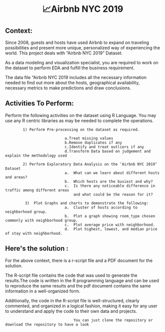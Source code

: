 <h1 align="center"> 📈Airbnb NYC 2019</h1>
 

## Context:

Since 2008, guests and hosts have used Airbnb to expand on traveling possibilities and present more unique, personalized way of experiencing the world. This project deals with “Airbnb NYC 2019” Dataset.

As a data modeling and visualization specialist, you are required to work on the dataset to perform EDA and fulfill the business requirement.

The data file “Airbnb NYC 2019 includes all the necessary information needed to find out more about the hosts, geographical availability, necessary metrics to make predictions and draw conclusions.

## Activities To Perform:


Perform the following activities on the dataset using R Language. You may use any
R centric libraries as may be needed to complete the operations.

```
        1) Perform Pre-processing on the dataset as required.

                           a.Treat missing values
                           b.Remove duplicates if any
                           c.Identify and treat outliers if any
                           d.Transform Data based on judgement and explain the methodology used
```

```
        2) Perform Exploratory Data Analysis on the ‘Airbnb NYC 2019’ Dataset 
                           a.  What can we learn about different hosts and areas?
                           b.  Which hosts are the busiest and why?
                           c.  Is there any noticeable difference in traffic among different areas
                               and what could be the reason for it?
```

```
         3)  Plot Graphs and charts to demonstrate the following:
                           a.  Cluster of hosts according to neighborhood group.
                           b.  Plot a graph showing room_type chosen commonly with neighborhood group.
                           c.  Plot average price with neighborhood.
                           d.  Plot highest, lowest, and median price of stay with neighborhood.     
```

## Here's the solution : 

For the above context, there is a r-script file and a PDF document for the solution.

The R-script file contains the code that was used to generate the results.The code is written in the R programming language and can be used to reproduce the same results and the pdf document contains the same information in a well-organized form.

Additionally, the code in the R-script file is well-structured, clearly commented, and organized in a logical fashion, making it easy for any user to understand and apply the code to their own data and projects.

```
                               You can just clone the repository or download the repository to have a look
```

 
